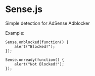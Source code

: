 # Sense.js
Simple detection for AdSense Adblocker

Example:

```
Sense.onblocked(function() {
    alert("Blocked!");
});

Sense.onready(function() {
    alert("Not Blocked!");
});
```
